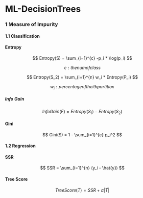 # ML-DecisionTrees

### 1 Measure of Impurity

#### 1.1 Classification

#### Entropy

$$ Entropy(S) =  \sum_{i=1}^{c} -p_i * \log(p_i) $$

$$c: the num of class$$

$$ Entropy(S_2) =  \sum_{i=1}^{n} w_i * Entropy(P_i) $$

$$w_i: percentage of the ith partition $$

##### Info Gain

$$ InfoGain(F) = Entropy(S_1) - Entropy(S_2) $$

#### Gini

$$ Gini(S) = 1 - \sum_{i=1}^{c} p_i^2 $$

#### 1.2 Regression

#### SSR

$$ SSR = \sum_{i=1}^{n} (y_i - \hat{y})  $$

#### Tree Score

$$  TreeScore(T)=SSR + \alpha|\tilde{T}| $$